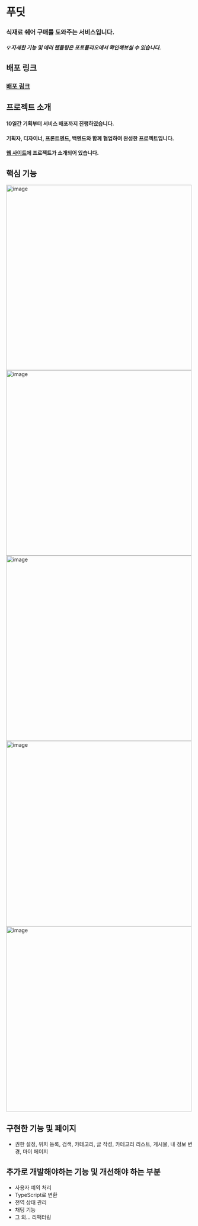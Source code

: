 # 푸딧
### 식재료 쉐어 구매를 도와주는 서비스입니다. 
##### 💡 자세한 기능 및 에러 핸들링은 포토폴리오에서 확인해보실 수 있습니다. 

## 배포 링크
### [배포 링크](https://foodit-1two13.vercel.app/)

## 프로젝트 소개
#### 10일간 기획부터 서비스 배포까지 진행하였습니다. 
#### 기획자, 디자이너, 프론트엔드, 백엔드와 함께 협업하여 완성한 프로젝트입니다. 
#### [웹 사이트](https://bside.best/projects/detail/P230622111341)에 프로젝트가 소개되어 있습니다.

## 핵심 기능
<img width="500" alt="image" src="https://github.com/1two13/foodit/assets/88531407/900a8907-fd70-40a9-abe3-3973b578568d">
<img width="500" alt="image" src="https://github.com/1two13/foodit/assets/88531407/06649b78-3a28-4da9-b1b1-8d9351edbc31">
<img width="500" alt="image" src="https://github.com/1two13/foodit/assets/88531407/02d2837c-5e9b-45aa-846c-8683ebc8ca30">
<img width="500" alt="image" src="https://github.com/1two13/foodit/assets/88531407/f5d81b1b-c33e-4e37-bbff-62ab4f75dcf4">
<img width="500" alt="image" src="https://github.com/1two13/foodit/assets/88531407/9efa4eb3-2e54-453c-a77d-7cb727a029c5">

## 구현한 기능 및 페이지
* 권한 설정, 위치 등록, 검색, 카테고리, 글 작성, 카테고리 리스트, 게시물, 내 정보 변경, 마이 페이지

## 추가로 개발해야하는 기능 및 개선해야 하는 부분
* 사용자 예외 처리
* TypeScript로 변환
* 전역 상태 관리
* 채팅 기능
* 그 외... 리팩터링
